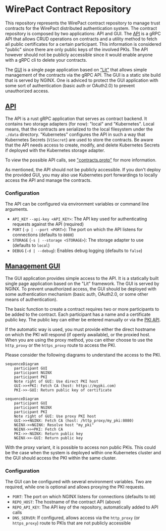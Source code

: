 # WirePact Contract Repository

This repository represents the WirePact contract repository to manage trust contracts
for the WirePact distributed authentication system. The contract repository is composed
by two applications: API and GUI. The [API](./api) is a gRPC API that allows CRUD operations on
contracts and a utility method to fetch all public certificates for a certain participant.
This information is considered "public" since there are only public keys of the involved
PKIs. The API however should not be publicly accessible since it would enable anyone with
a gRPC cli to delete your contracts.

The [GUI](./gui) is a single page application based on ["Lit"](https://lit.dev/) that allows
simple management of the contracts via the gRPC API. The GUI is a static site build
that is served by NGINX. One is adviced to protect the GUI application with some
sort of authentication (basic auth or OAuth2.0) to prevent unauthorized access.

## [API](./api)

The API is a rust gRPC application that serves as contract backend. It contains two
storage adapters (for now): "local" and "Kubernetes". Local means, that the contracts
are serialized to the local filesystem under the `./data` directory. "Kubernetes" configures
the API in such a way that Kubernetes Secrets (`V1Secret`) are used to store the contracts.
Be aware that the API needs access to create, modify, and delete Kubernetes Secrets if
deployed with the Kubernetes storage adapter.

To view the possible API calls, see ["contracts.proto"](./api/proto/contracts.proto)
for more information.

As mentioned, the API should not be publicly accessible. If you don't deploy the provided
GUI, you may also use Kubernetes port forwardings to locally access the API and manage
the contracts.

### Configuration

The API can be configured via environment variables or command line arguments.

- `API_KEY` `--api-key <API_KEY>`: The API key used for authenticating requests against the API (required)
- `PORT` (`-p | --port <PORT>`): The port on which the API listens for connections (defaults to `8080`)
- `STORAGE` (`-s | --storage <STORAGE>`): The storage adapter to use (defaults to `local`)
- `DEBUG` (`-d | --debug`): Enables debug logging (defaults to `false`)

## [Management GUI](./gui)

The GUI application provides simple access to the API. It is a statically built single
page application based on the "Lit" framework. The GUI is served by NGINX.
To prevent unauthorized access, the GUI should be deployed with some authentication
mechanism (basic auth, OAuth2.0, or some other means of authentication).

The basic function to create a contract requires two or more participants to be added
to the contract. Each participant has a name and a certificate public key. The public key
can either be entered manually or via the [PKI API](https://github.com/WirePact/k8s-pki).

If the automatic way is used, you must provide either the direct hostname on which the
PKI will respond (if openly awailable), or the proxied host. When you are using the proxy
method, you can either choose to use the `http_proxy` or the `https_proxy` route to access
the PKI.

Please consider the following diagrams to understand the access to the PKI.

```mermaid
sequenceDiagram
    participant GUI
    participant NGINX
    participant PKI
    Note right of GUI: Use direct PKI host
    GUI->>+PKI: Fetch CA (host: https://mypki.com)
    PKI->>-GUI: Return public key of certificate
```

```mermaid
sequenceDiagram
    participant GUI
    participant NGINX
    participant PKI
    Note right of GUI: Use proxy PKI host
    GUI->>+NGINX: Fetch CA (host: /http_proxy/my_pki:8080)
    NGINX->>NGINX: Resolve host "my_pki"
    NGINX->>+PKI: Fetch CA
    PKI->>-NGINX: Return public key
    NGINX->>-GUI: Return public key
```

With the proxy variant, it is possible to access non public PKIs. This could be the case
when the system is deployed within one Kubernetes cluster and the GUI should access
the PKI within the same cluster.

### Configuration

The GUI can be configured with several environment variables. Two are required, while
one is optional and allows proxying the PKI requests.

- `PORT`: The port on which NGINX listens for connections (defaults to `80`)
- `REPO_HOST`: The hostname of the contract API (above)
- `REPO_API_KEY`: The API key of the repository, automatically added to API calls
- `DNS_SERVER`: If configured, allows access via the `http_proxy` (or `https_proxy`) route
  to PKIs that are not publicly accessible
